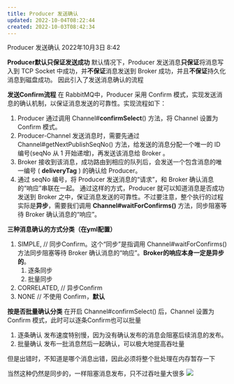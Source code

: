 ```yaml
---
title: Producer 发送确认
updated: 2022-10-04T08:22:44
created: 2022-10-03T08:42:34
---
```


Producer 发送确认
2022年10月3日
8:42

**Producer默认只保证发送成功**
默认情况下，Producer 发送消息**只保证**将消息写入到 TCP Socket 中成功，并**不保证**消息发送到 Broker 成功，并且**不保证**持久化消息到磁盘成功。
因此引入了发送消息确认的流程

**发送Confirm流程**
在 RabbitMQ中，Producer 采用 Confirm 模式，实现发送消息的确认机制，以保证消息发送的可靠性。实现流程如下：
1.  Producer 通过调用 Channel#**confirmSelect**() 方法，将 Channel 设置为 Confirm 模式。
2.  Producer-Channel 发送消息时，需要先通过 Channel#getNextPublishSeqNo() 方法，给发送的消息分配一个唯一的 ID 编号(seqNo 从 1 开始递增)，再发送该消息给 Broker 。
3.  Broker 接收到该消息，成功路由到相应的队列后，会发送一个包含消息的唯一编号 ( **deliveryTag** ) 的确认给 Producer。
4.  通过 seqNo 编号，将 Producer 发送消息的“请求”，和 Broker 确认消息的“响应”串联在一起。
通过这样的方式，Producer 就可以知道消息是否成功发送到 Broker 之中，保证消息发送的可靠性。不过要注意，整个执行的过程实际是**异步**，需要我们调用 **Channel#waitForConfirms()** 方法，同步阻塞等待 Broker 确认消息的“响应”。

**三种消息确认的方式分类（在yml配置）**
1.  SIMPLE, // 同步Confirm。这个“同步”是指调用 Channel#waitForConfirms() 方法同步阻塞等待 Broker 确认消息的“响应”。**Broker的响应本身一定是异步的**。
    1.  逐条同步
    2.  批量同步
2.  CORRELATED, // 异步Confirm
3.  NONE // 不使用 Confirm，**默认**

**按是否批量确认分类**
在开启 Channel#confirmSelect() 后，Channel 设置为 Confirm 模式，此时可以逐条Confirm也可以批量
1.  逐条确认
发布速度特别慢，因为没有确认发布的消息会阻塞后续消息的发布。
1.  批量确认
发布一批消息然后一起确认，可以极大地提高吞吐量

但是出错时，不知道是哪个消息出错，因此必须将整个批处理在内存暂存一下

当然这种仍然是同步的，一样阻塞消息发布，只不过吞吐量大很多
![](C:\Users\82609\AppData\Local\Temp\Java\pandoc/media/image1.png)
